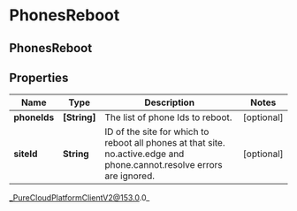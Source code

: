 # PhonesReboot

## PhonesReboot

## Properties

|Name | Type | Description | Notes|
|------------ | ------------- | ------------- | -------------|
| **phoneIds** | **[String]** | The list of phone Ids to reboot. | [optional] |
| **siteId** | **String** | ID of the site for which to reboot all phones at that site. no.active.edge and phone.cannot.resolve errors are ignored. | [optional] |



_PureCloudPlatformClientV2@153.0.0_

